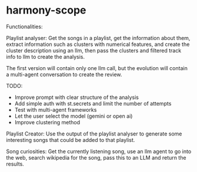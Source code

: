 # harmony-scope

Functionalities:

Playlist analyser:
Get the songs in a playlist, get the information about them, extract information
such as clusters with numerical features, and create the cluster description using an
llm, then pass the clusters and filtered track info to llm to create the analysis.

The first version will contain only one llm call, but the evolution will contain
a multi-agent conversation to create the review.

TODO:
- Improve prompt with clear structure of the analysis
- Add simple auth with st.secrets and limit the number of attempts
- Test with multi-agent frameworks
- Let the user select the model (gemini or open ai)
- Improve clustering method

Playlist Creator:
Use the output of the playlist analyser to generate some interesting songs that
could be added to that playlist.


Song curiosities:
Get the currently listening song, use an llm agent to go into the web, search wikipedia
for the song, pass this to an LLM and return the results.
